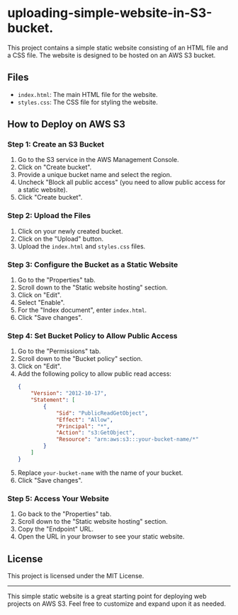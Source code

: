 # uploading-simple-website-in-S3-bucket.

This project contains a simple static website consisting of an HTML file and a CSS file. The website is designed to be hosted on an AWS S3 bucket.

## Files

- `index.html`: The main HTML file for the website.
- `styles.css`: The CSS file for styling the website.

## How to Deploy on AWS S3

### Step 1: Create an S3 Bucket

1. Go to the S3 service in the AWS Management Console.
2. Click on "Create bucket".
3. Provide a unique bucket name and select the region.
4. Uncheck "Block all public access" (you need to allow public access for a static website).
5. Click "Create bucket".

### Step 2: Upload the Files

1. Click on your newly created bucket.
2. Click on the "Upload" button.
3. Upload the `index.html` and `styles.css` files.

### Step 3: Configure the Bucket as a Static Website

1. Go to the "Properties" tab.
2. Scroll down to the "Static website hosting" section.
3. Click on "Edit".
4. Select "Enable".
5. For the "Index document", enter `index.html`.
6. Click "Save changes".

### Step 4: Set Bucket Policy to Allow Public Access

1. Go to the "Permissions" tab.
2. Scroll down to the "Bucket policy" section.
3. Click on "Edit".
4. Add the following policy to allow public read access:
    ```json
    {
        "Version": "2012-10-17",
        "Statement": [
            {
                "Sid": "PublicReadGetObject",
                "Effect": "Allow",
                "Principal": "*",
                "Action": "s3:GetObject",
                "Resource": "arn:aws:s3:::your-bucket-name/*"
            }
        ]
    }
    ```
5. Replace `your-bucket-name` with the name of your bucket.
6. Click "Save changes".

### Step 5: Access Your Website

1. Go back to the "Properties" tab.
2. Scroll down to the "Static website hosting" section.
3. Copy the "Endpoint" URL.
4. Open the URL in your browser to see your static website.

## License

This project is licensed under the MIT License.

---

This simple static website is a great starting point for deploying web projects on AWS S3. Feel free to customize and expand upon it as needed.
